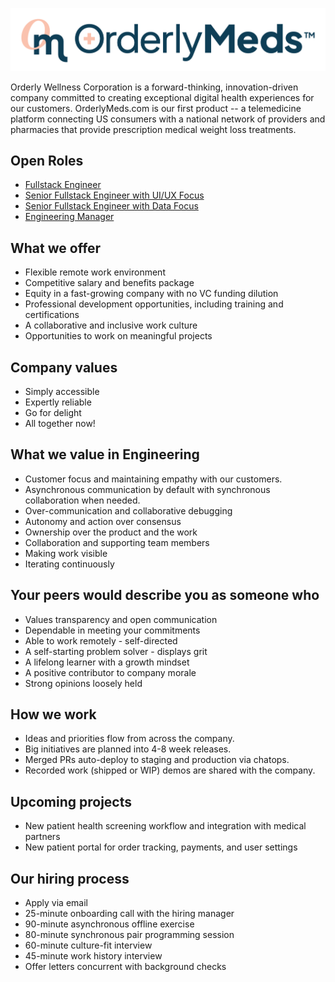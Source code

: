 ![OrderlyMeds Logo](./images/om_horizontal.png)

Orderly Wellness Corporation is a forward-thinking,
innovation-driven company committed to creating exceptional digital health experiences for our customers.
OrderlyMeds.com is our first product --
a telemedicine platform connecting US consumers
with a national network of providers and pharmacies
that provide prescription medical weight loss treatments.


## Open Roles

- [Fullstack Engineer](./roles/fullstack_engineer.md)
- [Senior Fullstack Engineer with UI/UX Focus](./roles/senior_fullstack_ui_ux.md)
- [Senior Fullstack Engineer with Data Focus](./roles/senior_fullstack_data.md)
- [Engineering Manager](./roles/engineering_manager.md)

## What we offer

- Flexible remote work environment
- Competitive salary and benefits package
- Equity in a fast-growing company with no VC funding dilution
- Professional development opportunities, including training and certifications
- A collaborative and inclusive work culture
- Opportunities to work on meaningful projects

## Company values

- Simply accessible
- Expertly reliable
- Go for delight
- All together now!

## What we value in Engineering

- Customer focus and maintaining empathy with our customers.
- Asynchronous communication by default with synchronous collaboration when needed.
- Over-communication and collaborative debugging
- Autonomy and action over consensus
- Ownership over the product and the work
- Collaboration and supporting team members
- Making work visible
- Iterating continuously

## Your peers would describe you as someone who

- Values transparency and open communication
- Dependable in meeting your commitments
- Able to work remotely - self-directed
- A self-starting problem solver - displays grit
- A lifelong learner with a growth mindset
- A positive contributor to company morale
- Strong opinions loosely held

## How we work

- Ideas and priorities flow from across the company.
- Big initiatives are planned into 4-8 week releases.
- Merged PRs auto-deploy to staging and production via chatops.
- Recorded work (shipped or WIP) demos are shared with the company.

## Upcoming projects

- New patient health screening workflow and integration with medical partners
- New patient portal for order tracking, payments, and user settings


## Our hiring process

- Apply via email
- 25-minute onboarding call with the hiring manager
- 90-minute asynchronous offline exercise
- 80-minute synchronous pair programming session
- 60-minute culture-fit interview
- 45-minute work history interview
- Offer letters concurrent with background checks
